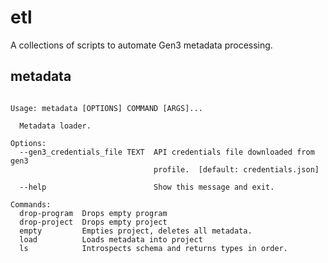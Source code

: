 # etl

A collections of scripts to automate Gen3 metadata processing.


## metadata

```commandline

Usage: metadata [OPTIONS] COMMAND [ARGS]...

  Metadata loader.

Options:
  --gen3_credentials_file TEXT  API credentials file downloaded from gen3
                                profile.  [default: credentials.json]

  --help                        Show this message and exit.

Commands:
  drop-program  Drops empty program
  drop-project  Drops empty project
  empty         Empties project, deletes all metadata.
  load          Loads metadata into project
  ls            Introspects schema and returns types in order.

```
